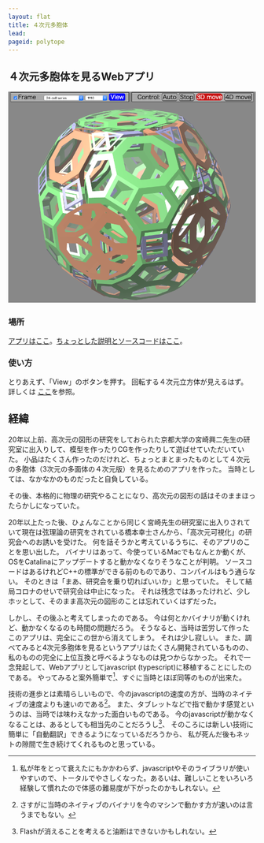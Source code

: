 ```yaml
---
layout: flat
title: ４次元多胞体
lead:
pageid: polytope
---
```

## ４次元多胞体を見るWebアプリ

![多胞体](img/polytope.png)

### 場所
 [アプリはここ](https://satshi.github.io/app/)。[ちょっとした説明とソースコードはここ](https://github.com/satshi/polytope)。

### 使い方

とりあえず、「View」のボタンを押す。
回転する４次元立方体が見えるはず。
詳しくは [ここ](https://github.com/satshi/polytope)を参照。

## 経緯

20年以上前、高次元の図形の研究をしておられた京都大学の宮崎興二先生の研究室に出入りして、模型を作ったりCGを作ったりして遊ばせていただいていた。
小品はたくさん作ったのだけれど、ちょっとまとまったものとして４次元の多胞体（3次元の多面体の４次元版）を見るためのアプリを作った。
当時としては、なかなかのものだったと自負している。

その後、本格的に物理の研究やることになり、高次元の図形の話はそのままほったらかしになっていた。

20年以上たった後、ひょんなことから同じく宮崎先生の研究室に出入りされていて現在は弦理論の研究をされている橋本幸士さんから、「高次元可視化」の研究会へのお誘いを受けた。
何を話そうかと考えているうちに、そのアプリのことを思い出した。
バイナリはあって、今使っているMacでもなんとか動くが、OSをCatalinaにアップデートすると動かなくなりそうなことが判明。
ソースコードはあるけれどC++の標準ができる前のものであり、コンパイルはもう通らない。
そのときは「まあ、研究会を乗り切ればいいか」と思っていた。
そして結局コロナのせいで研究会は中止になった。
それは残念ではあったけれど、少しホッとして、そのまま高次元の図形のことは忘れていくはずだった。

しかし、その後ふと考えてしまったのである。
今は何とかバイナリが動くけれど、動かなくなるのも時間の問題だろう。
そうなると、当時は苦労して作ったこのアプリは、完全にこの世から消えてしまう。
それは少し寂しい。
また、調べてみると4次元多胞体を見るというアプリはたくさん開発されているものの、私のものの完全に上位互換と呼べるようなものは見つからなかった。
それで一念発起して、Webアプリとしてjavascript (typescript)に移植することにしたのである。
やってみると案外簡単で[^簡単]、すぐに当時とほぼ同等のものが出来た。

技術の進歩とは素晴らしいもので、今のjavascriptの速度の方が、当時のネイティブの速度よりも速いのである[^速い]。
また、タブレットなどで指で動かす感覚というのは、当時では味わえなかった面白いものである。
今のjavascriptが動かなくなることは、あるとしても相当先のことだろうし[^動かなくなる]、
そのころには新しい技術に簡単に「自動翻訳」できるようになっているだろうから、
私が死んだ後もネットの隙間で生き続けてくれるものと思っている。

[^簡単]: 私が年をとって衰えたにもかかわらず、javascriptやそのライブラリが使いやすいので、トータルでやさしくなった。あるいは、難しいことをいろいろ経験して慣れたので体感の難易度が下がったのかもしれない。
[^速い]: さすがに当時のネイティブのバイナリを今のマシンで動かす方が速いのは言うまでもない。
[^動かなくなる]: Flashが消えることを考えると油断はできないかもしれない。
